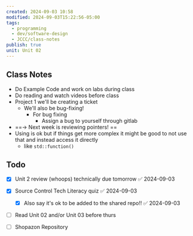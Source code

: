 ```yaml
---
created: 2024-09-03 10:58
modified: 2024-09-03T15:22:56-05:00
tags:
  - programming
  - dev/software-design
  - JCCC/class-notes
publish: true
unit: Unit 02
---
```

## Class Notes  
- Do Example Code and work on labs during class  
- Do reading and watch videos before class  
- Project 1 we'll be creating a ticket  
	- We'll also be bug-fixing!  
		- For bug fixing  
			- Assign a bug to yourself through gitlab  
- ==-> Next week is reviewing pointers! ==  
- Using is ok but if things get more complex it might be good to not use that and instead access it directly  
	- like `std::function()`  
## Todo  
- [x] Unit 2 review (whoops) technically due tomorrow ✅ 2024-09-03  
- [x] Source Control Tech Literacy quiz ✅ 2024-09-03  
	- [x] Also say it's ok to be added to the shared repo!! ✅ 2024-09-03  
- [ ] Read Unit 02 and/or Unit 03 before thurs  
- [ ] Shopazon Repository  
  
